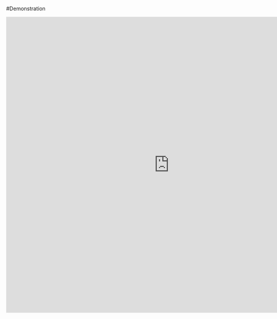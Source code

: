 #Demonstration

<link rel="stylesheet" href="../css/no-md-sidebar.css">

<embed src="https://devserpro.github.io/apis/dist/index.html?api=api-cnpj-df" width="880px" height="800px">

           